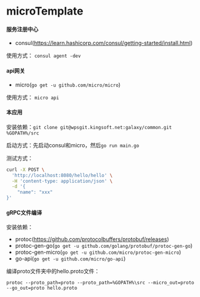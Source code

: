 # microTemplate

#### 服务注册中心
* consul(https://learn.hashicorp.com/consul/getting-started/install.html)

使用方式： `consul agent -dev`

#### api网关
* micro(`go get -u github.com/micro/micro`)

使用方式： `micro api`

#### 本应用
安装依赖：`git clone git@wpsgit.kingsoft.net:galaxy/common.git %GOPATH%/src`

启动方式：先启动consul和micro，然后`go run main.go`

测试方式：
```bash
curl -X POST \
  'http://localhost:8080/hello/hello' \
  -H 'content-type: application/json' \
  -d '{
	"name": "xxx"
}'
```

#### gRPC文件编译
安装依赖：
* protoc(https://github.com/protocolbuffers/protobuf/releases)
* protoc-gen-go(`go get -u github.com/golang/protobuf/protoc-gen-go`)
* protoc-gen-micro(`go get -u github.com/micro/protoc-gen-micro`)
* go-api(`go get -u github.com/micro/go-api`)

编译proto文件夹中的hello.proto文件：

`protoc --proto_path=proto --proto_path=%GOPATH%\src --micro_out=proto --go_out=proto hello.proto`
